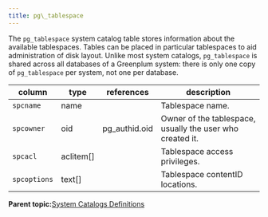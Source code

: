 ```yaml
---
title: pg\_tablespace 
---
```


The `pg_tablespace` system catalog table stores information about the available tablespaces. Tables can be placed in particular tablespaces to aid administration of disk layout. Unlike most system catalogs, `pg_tablespace` is shared across all databases of a Greenplum system: there is only one copy of `pg_tablespace` per system, not one per database.

|column|type|references|description|
|------|----|----------|-----------|
|`spcname`|name| |Tablespace name.|
|`spcowner`|oid|pg\_authid.oid|Owner of the tablespace, usually the user who created it.|
|`spcacl`|aclitem\[\]| |Tablespace access privileges.|
|`spcoptions`|text\[\]| |Tablespace contentID locations.|

**Parent topic:**[System Catalogs Definitions](../system_catalogs/catalog_ref-html.html)

